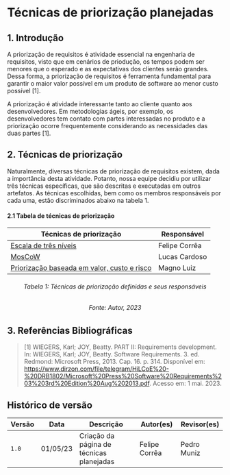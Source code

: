 # Técnicas de priorização planejadas

## 1. Introdução

A priorização de requisitos é atividade essencial na engenharia de requisitos, visto que em cenários de priodução, os tempos podem ser menores que o esperado e as expectativas dos clientes serão grandes. Dessa forma, a priorização de requisitos é ferramenta fundamental para garantir o maior valor possível em um produto de software ao menor custo possível [1].

A priorização é atividade interessante tanto ao cliente quanto aos desenvolvedores. Em metodologias ágeis, por exemplo, os desenvolvedores tem contato com partes interessadas no produto e a priorização ocorre frequentemente considerando as necessidades das duas partes [1].

## 2. Técnicas de priorização

Naturalmente, diversas técnicas de priorização de requisitos existem, dada a importância desta atividade. Potanto, nossa equipe decidiu por utilizar três técnicas específicas, que são descritas e executadas em outros artefatos.
As técnicas escolhidas, bem como os membros responsáveis por cada uma, estão discriminados abaixo na tabela 1.

#### 2.1 Tabela de técnicas de priorização

<center>

| Técnicas de priorização | Responsável |
| --------------------- | ----------- |
| [Escala de três níveis](./escalaTresNiveis.md) | Felipe Corrêa |
| [MosCoW](./) | Lucas Cardoso | 
| [Priorização baseada em valor, custo e risco](./custoxbeneficio.md) | Magno Luiz |

</center>

<h6 align = "center"> Tabela 1: Técnicas de priorização definidas e seus responsáveis </h6>
<h6 align = "center"> Fonte: Autor, 2023 </h6>

## 3. Referências Bibliográficas

> [1] WIEGERS, Karl; JOY, Beatty. PART II: Requirements development. In: WIEGERS, Karl; JOY, Beatty. Software Requirements. 3. ed. Redmond: Microsoft Press, 2013. Cap. 16. p. 314. Disponível em: https://www.dirzon.com/file/telegram/HiLCoE%20-%20DRB1802/Microsoft%20Press%20Software%20Requirements%203%203rd%20Edition%20Aug%202013.pdf. Acesso em: 1 mai. 2023.

## Histórico de versão

| Versão | Data     | Descrição                        | Autor(es)     | Revisor(es) |
| ------ | -------- | -------------------------------- | ------------- | ----------- |
| `1.0`  | 01/05/23 | Criação da página de técnicas planejadas | Felipe Corrêa | Pedro Muniz |